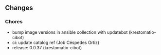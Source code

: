 ## Changes

### Chores

* bump image versions in ansible collection with updatebot (krestomatio-cibot)
* ci: update catalog ref (Job Céspedes Ortiz)
* release: 0.0.37 (krestomatio-cibot)
